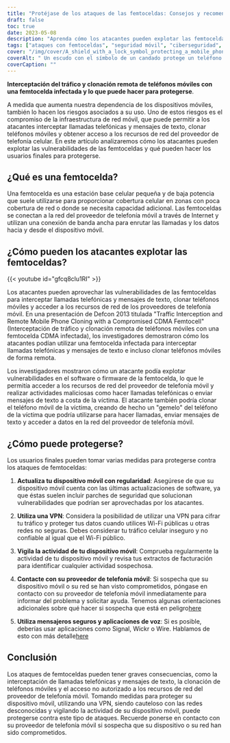 ```yaml
---
title: "Protéjase de los ataques de las femtoceldas: Consejos y recomendaciones."
draft: false
toc: true
date: 2023-05-08
description: "Aprenda cómo los atacantes pueden explotar las femtoceldas para interceptar llamadas telefónicas y mensajes de texto, y qué puede hacer para protegerse contra estos ataques."
tags: ["ataques con femtoceldas", "seguridad móvil", "ciberseguridad", "redes celulares", "VPN", "clonación de teléfonos", "privacidad de los datos", "seguridad en internet", "dispositivos móviles", "proveedores de telefonía móvil", "seguridad de la red", "seguridad inalámbrica", "seguridad del teléfono móvil", "vulnerabilidades", "ciberataques", "parches de seguridad", "encriptación de datos", "ciberdelincuencia", "consejos de seguridad", "mensajería segura"]
cover: "/img/cover/A_shield_with_a_lock_symbol_protecting_a_mobile_phone.png"
coverAlt: " Un escudo con el símbolo de un candado protege un teléfono móvil de la mano de un hacker que intenta acceder a él."
coverCaption: ""
---
```


**Interceptación del tráfico y clonación remota de teléfonos móviles con una femtocelda infectada y lo que puede hacer para protegerse**.

A medida que aumenta nuestra dependencia de los dispositivos móviles, también lo hacen los riesgos asociados a su uso. Uno de estos riesgos es el compromiso de la infraestructura de red móvil, que puede permitir a los atacantes interceptar llamadas telefónicas y mensajes de texto, clonar teléfonos móviles y obtener acceso a los recursos de red del proveedor de telefonía celular. En este artículo analizaremos cómo los atacantes pueden explotar las vulnerabilidades de las femtoceldas y qué pueden hacer los usuarios finales para protegerse.

## ¿Qué es una femtocelda?

Una femtocelda es una estación base celular pequeña y de baja potencia que suele utilizarse para proporcionar cobertura celular en zonas con poca cobertura de red o donde se necesita capacidad adicional. Las femtoceldas se conectan a la red del proveedor de telefonía móvil a través de Internet y utilizan una conexión de banda ancha para enrutar las llamadas y los datos hacia y desde el dispositivo móvil.

## ¿Cómo pueden los atacantes explotar las femtoceldas?

{{< youtube id="gfcq8clu1RI" >}}

Los atacantes pueden aprovechar las vulnerabilidades de las femtoceldas para interceptar llamadas telefónicas y mensajes de texto, clonar teléfonos móviles y acceder a los recursos de red de los proveedores de telefonía móvil. En una presentación de Defcon 2013 titulada "Traffic Interception and Remote Mobile Phone Cloning with a Compromised CDMA Femtocell" (Interceptación de tráfico y clonación remota de teléfonos móviles con una femtocelda CDMA infectada), los investigadores demostraron cómo los atacantes podían utilizar una femtocelda infectada para interceptar llamadas telefónicas y mensajes de texto e incluso clonar teléfonos móviles de forma remota.

Los investigadores mostraron cómo un atacante podía explotar vulnerabilidades en el software o firmware de la femtocelda, lo que le permitía acceder a los recursos de red del proveedor de telefonía móvil y realizar actividades maliciosas como hacer llamadas telefónicas o enviar mensajes de texto a costa de la víctima. El atacante también podría clonar el teléfono móvil de la víctima, creando de hecho un "gemelo" del teléfono de la víctima que podría utilizarse para hacer llamadas, enviar mensajes de texto y acceder a datos en la red del proveedor de telefonía móvil.

## ¿Cómo puede protegerse?

Los usuarios finales pueden tomar varias medidas para protegerse contra los ataques de femtoceldas:

1. **Actualiza tu dispositivo móvil con regularidad**: Asegúrese de que su dispositivo móvil cuenta con las últimas actualizaciones de software, ya que éstas suelen incluir parches de seguridad que solucionan vulnerabilidades que podrían ser aprovechadas por los atacantes.
   
2. **Utiliza una VPN**: Considera la posibilidad de utilizar una VPN para cifrar tu tráfico y proteger tus datos cuando utilices Wi-Fi públicas u otras redes no seguras. Debes considerar tu tráfico celular inseguro y no confiable al igual que el Wi-Fi público.

3. **Vigila la actividad de tu dispositivo móvil**: Comprueba regularmente la actividad de tu dispositivo móvil y revisa tus extractos de facturación para identificar cualquier actividad sospechosa.

4. **Contacte con su proveedor de telefonía móvil**: Si sospecha que su dispositivo móvil o su red se han visto comprometidos, póngase en contacto con su proveedor de telefonía móvil inmediatamente para informar del problema y solicitar ayuda. Tenemos algunas orientaciones adicionales sobre qué hacer si sospecha que está en peligro[here](https://simeononsecurity.com/articles/what-to-do-if-you-suspect-your-computer-phone-or-email-is-compromised/)

5. **Utiliza mensajeros seguros y aplicaciones de voz**: Si es posible, deberías usar aplicaciones como Signal, Wickr o Wire. Hablamos de esto con más detalle[here](https://simeononsecurity.com/recommendations/messengers/)

## Conclusión

Los ataques de femtoceldas pueden tener graves consecuencias, como la interceptación de llamadas telefónicas y mensajes de texto, la clonación de teléfonos móviles y el acceso no autorizado a los recursos de red del proveedor de telefonía móvil. Tomando medidas para proteger su dispositivo móvil, utilizando una VPN, siendo cauteloso con las redes desconocidas y vigilando la actividad de su dispositivo móvil, puede protegerse contra este tipo de ataques. Recuerde ponerse en contacto con su proveedor de telefonía móvil si sospecha que su dispositivo o su red han sido comprometidos.
